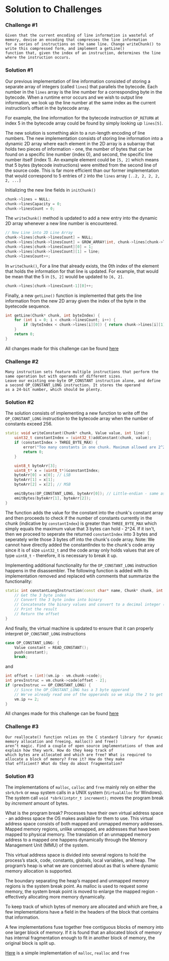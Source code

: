 # Solution to Challenges

### Challenge #1
```
Given that the current encoding of line information is wasteful of memory, devise an encoding that compresses the line information 
for a series of instructions on the same line. Change writeChunk() to write this compressed form, and implement a getLine()
function that, given the index of an instruction, determines the line where the instruction occurs.
```
### Solution #1
Our previous implementation of line information consisted of storing a separate array of integers (called `lines`) that parallels the bytecode. 
Each number in the `lines` array is the line number for a corresponding byte in the bytecode. When a runtime error occurs and we wish to 
output line information, we look up the line number at the same index as the current instruction’s offset in the bytecode array.

For example, the line information for the bytecode instruction `OP_RETURN` at index 5 in the bytecode array could be found by simply looking
up `lines[5]`. 

The new solution is something akin to a run-length encoding of line numbers. The new implementation consists of
storing line information into a dynamic 2D array where each element in the 2D array is a subarray that holds two pieces of information - one, the number 
of bytes that can be found on a specific line number (index 0), and second, the specific line number itself (index 1). An example element could be `[5, 2]`
which means that 5 bytes (bytecode instructions) were emitted from the second line of the source code. This is far more efficient than our former
implementation that would correspond to 5 entries of `2` into the `lines` array `[..2, 2, 2, 2, 2, ...]`

Initializing the new line fields in `initChunk()`
```c++
chunk->lines = NULL;
chunk->linesCapacity = 0;
chunk->linesCount = 0;
```

The `writeChunk()` method is updated to add a new entry into the dynamic 2D array whenever a new line number is encountered. 
```c++
// New Line into 2D Line Array
chunk->lines[chunk->linesCount] = NULL;
chunk->lines[chunk->linesCount] = GROW_ARRAY(int, chunk->lines[chunk->linesCount], 0, 2);
chunk->lines[chunk->linesCount][0] = 1;
chunk->lines[chunk->linesCount][1] = line; 
chunk->linesCount++;
```
In `writeChunk()`, For a line that already exists, the 0th index of the element that holds the information for that line is updated. For example, 
that would be mean that the 5 in `[5, 2]` would be updated to `[6, 2]`.
```c++
chunk->lines[chunk->linesCount-1][0]++;
```
Finally, a new `getLine()` function is implemented that gets the line information from the new 2D array given the index of the byte in the byetecode 
sequence.

```c++
int getLine(Chunk* chunk, int byteIndex) {
	for (int i = 0; i < chunk->linesCount; i++) {
		if (byteIndex < chunk->lines[i][0]) { return chunk->lines[i][1]; }
	}
	return 0;
} 
```
All changes made for this challenge can be found [here](https://github.com/JanatB/Bytecode-Virtual-Machine/commit/305cb1196aaf67a97db193c1499116d1e43ec9a8) 

### Challenge #2 
```
Many instruction sets feature multiple instructions that perform the same operation but with operands of different sizes. 
Leave our existing one-byte OP_CONSTANT instruction alone, and define a second OP_CONSTANT_LONG instruction. It stores the operand
as a 24-bit number, which should be plenty.
```
### Solution #2 

The solution consists of implementing a new function to write off the `OP_CONSTANT_LONG` instruction to the bytecode array when the number of constants exceed 256. 
```c++
static void writeConstant(Chunk* chunk, Value value, int line) {
	uint32_t constantIndex = (uint32_t)addConstant(chunk, value);
	if (constantIndex > THREE_BYTE_MAX) {
		error("Too many constants in one chunk. Maximum allowed are 2^24.");
		return 0;
	}

	uint8_t byteArr[3];
	uint8_t* x = (uint8_t*)&constantIndex;
	byteArr[0] = x[0]; // LSB
	byteArr[1] = x[1];
	byteArr[2] = x[2]; // MSB

	emitBytes(OP_CONSTANT_LONG, byteArr[0]); // Little-endian - same as x64
	emitBytes(byteArr[1], byteArr[2]);
}
```
The function adds the value for the constant into the chunk's constant array and then proceeds to check if the number of constants currently in the chunk (indicative by `constantIndex`) is greater than `THREE_BYTE_MAX` which simply equals the maximum value that 3 bytes can hold - 2^24. If it isn't, then we proceed to seperate the returned `constantIndex` into 3 bytes and seperately write those 3 bytes off into the chunk's code array. Note: We cannot have directly added the constantIndex to the chunk's code array since it is of size `uint32_t` and the code array only holds values that are of type `uint8_t` - therefore, it is necessary to break it up. 

Implementing additional functionality for the `OP_CONSTANT_LONG` instruction happens in the disassembler. The following function is added with its implementation removed and replaced wtih comments that summarize the functionality:
```c++
static int constantLongInstruction(const char* name, Chunk* chunk, int offset) {
	// Get the 3 byte index
	// Convert the 3 byte index into binary
	// Concatenate the binary values and convert to a decimal integer (the index)
	// Print the result
	// Return the offset
}
```
And finally, the virtual machine is updated to ensure that it can properly interpret `OP_CONSTANT_LONG` instructions
```c++
case OP_CONSTANT_LONG: {
	Value constant = READ_CONSTANT();
	push(constant);
	break;
```
and 
```c++
int offset = (int)(vm.ip - vm.chunk->code);
int prevInstruc = vm.chunk->code[offset - 2];
if (prevInstruc == OP_CONSTANT_LONG) {
	// Since the OP_CONSTANT_LONG has a 3 byte opperand 
	// We've already read one of the opperands so we skip the 2 to get to the next instruction
	vm.ip += 2; 
}
```
All changes made for this challenge can be found [here](https://github.com/JanatB/Bytecode-Virtual-Machine/commit/dbb94abe3505c55f66cb669f4a02a04d0ad84b20) 

### Challenge #3 
```
Our reallocate() function relies on the C standard library for dynamic memory allocation and freeing. malloc() and free() 
aren’t magic. Find a couple of open source implementations of them and explain how they work. How do they keep track of 
which bytes are allocated and which are free? What is required to allocate a block of memory? Free it? How do they make 
that efficient? What do they do about fragmentation?
```
### Solution #3 

The implementations of `malloc`, `calloc` and `free` mainly rely on either the `sbrk/brk` or `mmap` system calls in a UNIX system (`VirtualAlloc` for Windows). The system call `void *sbrk(intptr_t increment);` moves the program break by *increment* amount of bytes. 

What is the program break? Processes have their own virtual address space - an address space the OS makes available for them to use. This virtual address space consists of both mapped and unmapped memory addresses. Mapped memory regions, unlike unmapped, are addresses that have been mapped to physical memory. The translation of an unmapped memory address to a mapped one happens dynamically through the Memory Management Unit (MMU) of the system. 

This virtual address space is divided into several regions to hold the process’s stack, code, constants, globals, local variables, and heap. The program’s heap is what we are concerned about as that is where dynamic memory allocation is supported. 

The boundary separating the heap’s mapped and unmapped memory regions is the system break point. As malloc is used to request some memory, the system break point is moved to enlarge the mapped region - effectively allocating more memory dynamically.   

To keep track of which bytes of memory are allocated and which are free, a few implementations have a field in the headers of the block that contains that information.

A few implementations fuse together free contiguous blocks of memory into one larger block of memory. If it is found that an allocated block of memory has internal fragmentation enough to fit in another block of memory, the original block is split up.  

[Here](https://github.com/JanatB/Memory-Allocator) is a simple implementation of `malloc`, `realloc` and `free` 
